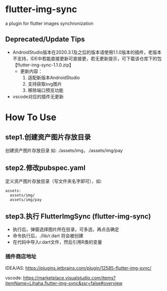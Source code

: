 # flutter-img-sync
a plugin for flutter images synchronization

## Deprecated/Update Tips
- AndroidStudio版本在2020.3.1及之后的版本请使用1.1.0版本的插件，老版本不支持，IDE中若能直接更新可直接更，若无更新提示，可下载该仓库下的包【flutter-img-sync-1.1.0.zip】
  - 更新内容：
       1. 适配新版本AndroidStudio
       2. 支持获取svg图片
       3. 移除端口预览功能
- vscode对应的插件无更新

# How To Use

## step1.创建资产图片存放目录

创建资产图片存放目录 如: ./assets/img，./assets/img/pay

## step2.修改pubspec.yaml

定义资产图片存放目录（写文件夹名字即可），如:

    assets:
      assets/img/
      assets/img/pay

## step3.执行 FlutterImgSync (flutter-img-sync)

- 执行后，弹窗选择图片所在目录，可多选，再点击确定
- 命令执行后，./lib/r.dart 将会被创建
- 在代码中导入r.dart文件，然后引用R类的变量


### 插件商店地址

IDEA/AS: https://plugins.jetbrains.com/plugin/12585-flutter-img-sync/

vscode: https://marketplace.visualstudio.com/items?itemName=Lihaha.flutter-img-sync&ssr=false#overview
